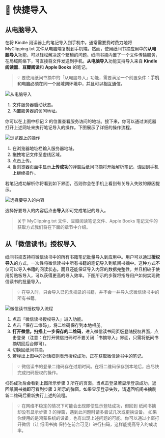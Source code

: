 # 🚀 快捷导入

## 从电脑导入

在将 Kindle 阅读器上的笔记导入到手机中，通常需要费时费力地将 MyClipping.txt 文件从电脑端复制到手机端。然而，使用纸间书摘应用中的**从电脑导入**功能，可以轻松解决这个繁琐的问题。纸间书摘内置了一个文件传输服务，在局域网络下，可直接将文件发送到手机。**从电脑导入**功能支持导入来自 **Kindle 阅读器**、**豆瓣阅读**和 **Apple Books** 的笔记。

>💡 要使用纸间书摘中的「从电脑导入」功能，需要满足一个前置条件：**手机和电脑必须在同一个局域网环境中，并且可以相互通信。**

![从电脑导入](https://doc-1252413502.cos.ap-nanjing.myqcloud.com/Xnip2022-01-03_13-44-52.png)

1. 文件服务器启动状态。
2. 内置服务器的访问地址。

你可以在上图中标记 2 的位置查看服务访问的地址。接下来，你可以通过浏览器打开上述网址来执行笔记导入的操作。下图展示了详细的操作流程。

![浏览器上的操作](https://doc-1252413502.cos.ap-nanjing.myqcloud.com/Xnip2022-01-03_13-58-49.png)

1. 在浏览器地址栏输入服务器地址。
2. 拖拽笔记文件至虚线区域。
3. 点击上传。
4. 当浏览器页面中显示**上传成功**的弹窗后纸间书摘将开始解析笔记，请回到手机上继续操作。

若笔记成功解析你将看到如下界面，否则你会在手机上看到有关导入失败的原因提示。

![选择要导入的内容](https://doc-1252413502.cos.ap-nanjing.myqcloud.com/Xnip2022-01-03_14-11-41.png)

选择好要导入的内容后点击**导入**即可完成笔记的导入。

> 关于 MyClipping.txt 文件、豆瓣阅读笔记文件、Apple Books 笔记文件的获取方式我们将在下面的章节中介绍。

## 从「微信读书」授权导入

纸间书摘支持将微信读书中的所有书籍笔记批量导入到应用中。用户可以通过**授权导入**的方式，一次性将微信读书中所有书籍的笔记导入到纸间书摘中。这种方式不仅可以导入书籍的阅读状态，而且还能保证导入内容的数据完整性，并且相较于使用剪贴板导入，可以获得更高的导入效率。下图所示的步骤将指导用户如何实现微信读书的批量导入。

> 💡 在导入时，只会导入已包含摘录的书籍，并不会一并导入您微信读书中的所有书籍。

![微信读书授权导入流程](https://doc-1252413502.cos.ap-nanjing.myqcloud.com/%E5%BE%AE%E4%BF%A1%E8%AF%BB%E4%B9%A6%E6%8E%88%E6%9D%83%E5%AF%BC%E5%85%A5.png)

1. 点击「微信读书授权导入」进入功能。
2. 点击「保存二维码」，将二维码保存到本地相册。
3. **打开微信，扫描上一步保存的二维码**，进入微信读书网页版登陆授权界面，点击登录（注意：在打开微信扫码时不要关闭「书摘导入」界面，只需将纸间书摘切回后台即可）。
4. 切换回纸间书摘。
5. 若弹出上图中的对话框则表示授权成功，正在获取微信读书中的笔记。

> 💡 微信读书的登录二维码存在过期时间。在将二维码保存到本地后，应尽快完成扫码授权的操作。

扫码成功后会看到上图所示步骤 3 所在的页面。当点击登录若显示登录成功，返回纸间书摘即可看到步骤 3 所示的弹窗。如果显示登录失败，请返回纸间书摘刷新二维码后重新执行上述的流程。

> 💡 在网络不稳定的情况下可能会出现即便显示登陆成功，但回到 纸间书摘 却没有显示步骤 3 的弹窗，遇到此问题时请多尝试几次或更换设备。
> 如果你使用的是鸿蒙系统的设备，也有出现上述问题的可能。你可以通过小窗打开微信（让 纸间书摘 保持在前台可见）进行扫码，这样能提高导入的成功率。